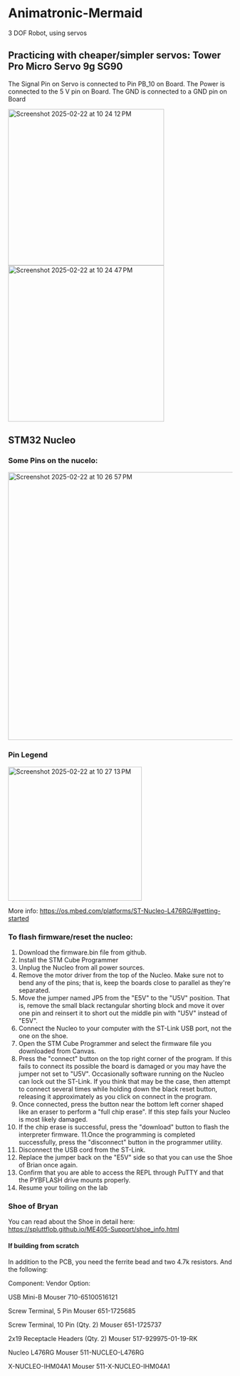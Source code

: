 # Animatronic-Mermaid

3 DOF Robot, using servos


## Practicing with cheaper/simpler servos: Tower Pro Micro Servo 9g SG90

The Signal Pin on Servo is connected to Pin PB_10 on Board. The Power is connected to the 5 V pin on Board. The GND is connected to a GND pin on Board

<img width="350" alt="Screenshot 2025-02-22 at 10 24 12 PM" src="https://github.com/user-attachments/assets/bd650ebe-126e-4429-be75-978fe0d2ebff" />
<img width="350" alt="Screenshot 2025-02-22 at 10 24 47 PM" src="https://github.com/user-attachments/assets/9757dcaf-6b78-4c58-b9d6-65fc7955e032" />

## STM32 Nucleo 

### Some Pins on the nucelo:

<img width="600" alt="Screenshot 2025-02-22 at 10 26 57 PM" src="https://github.com/user-attachments/assets/e5246148-01ca-4951-902b-e763e58fa461" />

### Pin Legend

<img width="300" alt="Screenshot 2025-02-22 at 10 27 13 PM" src="https://github.com/user-attachments/assets/161ca3a7-b200-474e-be77-9ff7458edc8d" />

More info: https://os.mbed.com/platforms/ST-Nucleo-L476RG/#getting-started

### To flash firmware/reset the nucleo:
1. Download the firmware.bin file from github. 
2. Install the STM Cube Programmer
3. Unplug the Nucleo from all power sources.
4. Remove the motor driver from the top of the Nucleo. Make sure not to bend any of the pins; that is, keep the boards close to parallel as they're separated.
5. Move the jumper named JP5 from the "E5V" to the "U5V" position. That is, remove the small black rectangular shorting block and move it over one pin and reinsert it to short out the middle pin with "U5V" instead of "E5V".
6. Connect the Nucleo to your computer with the ST-Link USB port, not the one on the shoe.
7. Open the STM Cube Programmer and select the firmware file you downloaded from Canvas.
8. Press the "connect" button on the top right corner of the program. If this fails to connect its possible the board is damaged or you may have the jumper not set to "U5V".
Occasionally software running on the Nucleo can lock out the ST-Link. If you think that may be the case, then attempt to connect several times while holding down the black reset button, releasing it approximately as you click on connect in the program.
9. Once connected, press the button near the bottom left corner shaped like an eraser to perform a "full chip erase". If this step fails your Nucleo is most likely damaged.
10. If the chip erase is successful, press the "download" button to flash the interpreter firmware.
11.Once the programming is completed successfully, press the "disconnect" button in the programmer utility.
12. Disconnect the USB cord from the ST-Link.
13. Replace the jumper back on the "E5V" side so that you can use the Shoe of Brian once again.
14. Confirm that you are able to access the REPL through PuTTY and that the PYBFLASH drive mounts properly.
15. Resume your toiling on the lab

### Shoe of Bryan 
You can read about the Shoe in detail here: https://spluttflob.github.io/ME405-Support/shoe_info.html

#### If building from scratch
In addition to the PCB, you need the ferrite bead  and two 4.7k resistors. And the following: 

Component:
Vendor Option:

USB Mini-B
Mouser 710-65100516121

Screw Terminal, 5 Pin
Mouser 651-1725685

Screw Terminal, 10 Pin (Qty. 2)
Mouser 651-1725737

2x19 Receptacle Headers (Qty. 2)
Mouser 517-929975-01-19-RK

Nucleo L476RG
Mouser 511-NUCLEO-L476RG

X-NUCLEO-IHM04A1
Mouser 511-X-NUCLEO-IHM04A1

